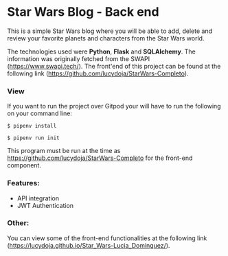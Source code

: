 # Star Wars Blog - Back end

This is a simple Star Wars blog where you will be able to add, delete and review your favorite planets and characters from the Star Wars world.

The technologies used were **Python**, **Flask** and **SQLAlchemy**. The information was originally fetched from the SWAPI (https://www.swapi.tech/). The front'end of this project can be found at the following link (https://github.com/lucydoja/StarWars-Completo).


### View
If you want to run the project over Gitpod your will have to run the following on your command line:
```
$ pipenv install
```
```
$ pipenv run init
```
This program must be run at the time as https://github.com/lucydoja/StarWars-Completo for the front-end component.

### Features:
* API integration
* JWT Authentication

### Other: 
You can view some of the front-end functionalities at the following link (https://lucydoja.github.io/Star_Wars-Lucia_Dominguez/).



